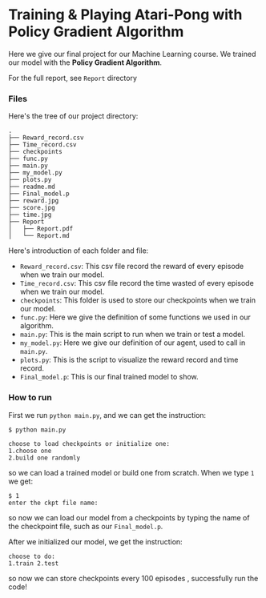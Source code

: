 # Training & Playing Atari-Pong with Policy Gradient Algorithm

Here we give our final project for our Machine Learning course. We trained our model with the **Policy Gradient Algorithm**.

For the full report, see `Report` directory

### Files

Here's the tree of our project directory:

```
.
├── Reward_record.csv
├── Time_record.csv
├── checkpoints
├── func.py
├── main.py
├── my_model.py
├── plots.py
├── readme.md
├── Final_model.p
├── reward.jpg
├── score.jpg
├── time.jpg
├── Report
│   ├── Report.pdf
│   └── Report.md
```

Here's introduction of each folder and file:

* `Reward_record.csv`: This csv file record the reward of every episode when we train our model.
* `Time_record.csv`: This csv file record the time wasted of  every episode when we train our model.
* `checkpoints`: This folder is used to store our checkpoints when we train our model.
* `func.py`: Here we give the definition of some functions we used in our algorithm.
* `main.py`: This is the main script to run when we train or test a model.
* `my_model.py`: Here we give our definition of our agent, used to call in `main.py`.
* `plots.py`: This is the script to visualize the reward record and time record.
* `Final_model.p`: This is our final trained model to show.

### How to run

First we run `python main.py`, and we can get the instruction:

```
$ python main.py

choose to load checkpoints or initialize one:
1.choose one
2.build one randomly
```

so we can load a trained model or build one from scratch. When we type `1` we get:

```
$ 1
enter the ckpt file name:
```

so now we can load our model from a checkpoints by typing the name of the checkpoint file, such as our `Final_model.p`.

After we initialized our model, we get the instruction:

```
choose to do:
1.train 2.test
```

so now we can store  checkpoints every 100 episodes , successfully run the code! 
